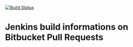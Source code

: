 [![Build Status](https://travis-ci.org/digitalnatives/jenkins_bitbucket_build_info.png?branch=master)](https://travis-ci.org/digitalnatives/jenkins_bitbucket_build_info)

# Jenkins build informations on Bitbucket Pull Requests



